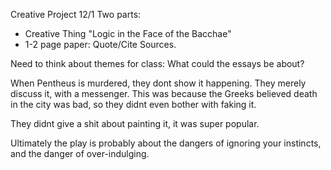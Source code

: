 Creative Project 12/1
Two parts:
  * Creative Thing "Logic in the Face of the Bacchae"
  * 1-2 page paper: Quote/Cite Sources. 

Need to think about themes for class: What could the essays be about?

When Pentheus is murdered, they dont show it happening. 
They merely discuss it, with a messenger. This was because the 
Greeks believed death in the city was bad, so they didnt even
bother with faking it.

They didnt give a shit about painting it, it was super popular.

Ultimately the play is probably about the dangers of 
ignoring your instincts, and the danger of over-indulging. 


